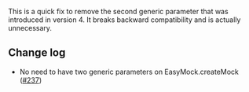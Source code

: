 This is a quick fix to remove the second generic parameter that was introduced
in version 4. It breaks backward compatibility and is actually unnecessary.

Change log
----------
* No need to have two generic parameters on EasyMock.createMock ([#237](https://github.com/easymock/easymock/issues/237))
